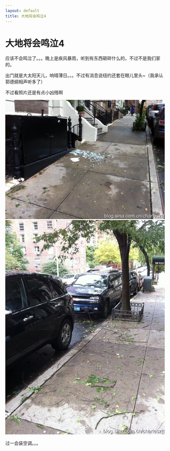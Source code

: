 ```yaml
---
layout: default
title: 大地将会鸣泣4
---
```

# 大地将会鸣泣4
应该不会鸣泣了。。。晚上是疾风暴雨，听到有东西砸碎什么的，不过不是我们家的。

出门就是大太阳天儿，响晴薄日。。。不过有消息说纽约还套在眼儿里头~（我承认郭德纲相声听多了）

不过看照片还是有点小凶残啊

![碎玻璃](/images/post_images/20110829/001.jpg)
![树叶子](/images/post_images/20110829/002.jpg)

过一会装空调。。。